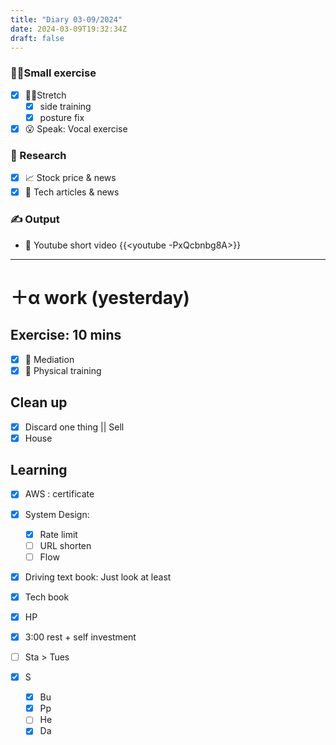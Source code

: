 ```yaml
---
title: "Diary 03-09/2024"  
date: 2024-03-09T19:32:34Z
draft: false
---
```


### 🧘‍♀️Small exercise

- [x]  🧎‍♀️Stretch
    - [x]  side training
    - [x]  posture fix
- [x]  😮 Speak: Vocal exercise

### 👀 Research

- [x]  📈 Stock price & news
- [x]  👾 Tech articles & news

### ✍️ Output

- 🎥 Youtube short video {{<youtube -PxQcbnbg8A>}}

---

# ＋α work (yesterday)

## Exercise: 10 mins

- [x]  🧘 Mediation
- [x]  🧘 Physical training

## Clean up

- [x]  Discard one thing || Sell
- [x]  House

## Learning

- [x]  AWS : certificate
- [x]  System Design:
    - [x]  Rate limit
    - [ ]  URL shorten
    - [ ]  Flow
- [x]  Driving text book:  Just look at least
- [x]  Tech book
- [x]  HP

- [x]  3:00 rest + self investment
- [ ]  Sta > Tues
- [x]  S
    - [x]  Bu
    - [x]  Pp
    - [ ]  He
    - [x]  Da